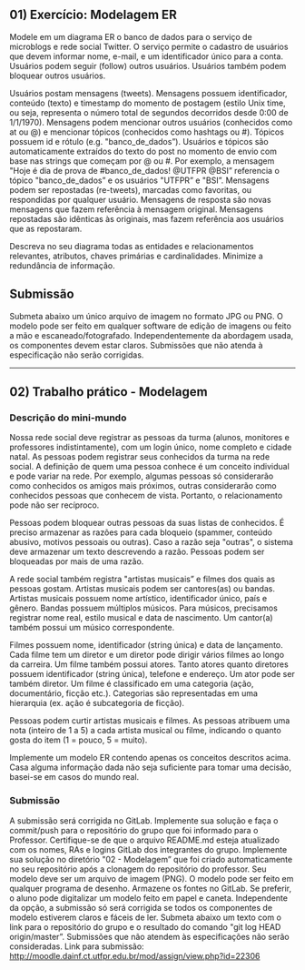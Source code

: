 ## 01) Exercício: Modelagem ER
Modele em um diagrama ER o banco de dados para o serviço de microblogs e rede social Twitter. O serviço permite o cadastro de usuários que devem informar nome, e-mail, e um identificador único para a conta. Usuários podem seguir (follow) outros usuários. Usuários também podem bloquear outros usuários.

Usuários postam mensagens (tweets). Mensagens possuem identificador, conteúdo (texto) e timestamp do momento de postagem (estilo Unix time, ou seja, representa o número total de segundos decorridos desde 0:00 de 1/1/1970). Mensagens podem mencionar outros usuários (conhecidos como at ou @) e mencionar tópicos (conhecidos como hashtags ou #). Tópicos possuem id e rótulo (e.g. "banco_de_dados”). Usuários e tópicos são automaticamente extraídos do texto do post no momento de envio com base nas strings que começam por @ ou #. Por exemplo, a mensagem "Hoje é dia de prova de #banco_de_dados! @UTFPR @BSI” referencia o tópico "banco_de_dados” e os usuários "UTFPR” e "BSI”. Mensagens podem ser repostadas (re-tweets), marcadas como favoritas, ou respondidas por qualquer usuário. Mensagens de resposta são novas mensagens que fazem referência à mensagem original. Mensagens repostadas são idênticas às originais, mas fazem referência aos usuários que as repostaram.

Descreva no seu diagrama todas as entidades e relacionamentos relevantes, atributos, chaves primárias e cardinalidades. Minimize a redundância de informação.

## Submissão
Submeta abaixo um único arquivo de imagem no formato JPG ou PNG. O modelo pode ser feito em qualquer software de edição de imagens ou feito a mão e escaneado/fotografado. Independentemente da abordagem usada, os componentes devem estar claros. Submissões que não atenda à especificação não serão corrigidas.

<hr>

## 02) Trabalho prático - Modelagem
### Descrição do mini-mundo
Nossa rede social deve registrar as pessoas da turma (alunos, monitores e professores indistintamente), com um login único, nome completo e cidade natal. As pessoas podem registrar seus conhecidos da turma na rede social. A definição de quem uma pessoa conhece é um conceito individual e pode variar na rede. Por exemplo, algumas pessoas só considerarão como conhecidos os amigos mais próximos, outras considerarão como conhecidos pessoas que conhecem de vista. Portanto, o relacionamento pode não ser recíproco.

Pessoas podem bloquear outras pessoas da suas listas de conhecidos. É preciso armazenar as razões para cada bloqueio (spammer, conteúdo abusivo, motivos pessoais ou outras). Caso a razão seja "outras", o sistema deve armazenar um texto descrevendo a razão. Pessoas podem ser bloqueadas por mais de uma razão.

A rede social também registra "artistas musicais” e filmes dos quais as pessoas gostam. Artistas musicais podem ser cantores(as) ou bandas. Artistas musicais possuem nome artístico, identificador único, país e gênero. Bandas possuem múltiplos músicos. Para músicos, precisamos registrar nome real, estilo musical e data de nascimento. Um cantor(a) também possui um músico correspondente.

Filmes possuem nome, identificador (string única) e data de lançamento. Cada filme tem um diretor e um diretor pode dirigir vários filmes ao longo da carreira. Um filme também possui atores. Tanto atores quanto diretores possuem identificador (string única), telefone e endereço. Um ator pode ser também diretor. Um filme é classificado em uma categoria (ação, documentário, ficção etc.). Categorias são representadas em uma hierarquia (ex. ação é subcategoria de ficção).

Pessoas podem curtir artistas musicais e filmes. As pessoas atribuem uma nota (inteiro de 1 a 5) a cada artista musical ou filme, indicando o quanto gosta do item (1 = pouco, 5 = muito).

Implemente um modelo ER contendo apenas os conceitos descritos acima. Casa alguma informação dada não seja suficiente para tomar uma decisão, basei-se em casos do mundo real.

### Submissão
A submissão será corrigida no GitLab. Implemente sua solução e faça o commit/push para o repositório do grupo que foi informado para o Professor. Certifique-se de que o arquivo README.md esteja atualizado com os nomes, RAs e logins GitLab dos integrantes do grupo. Implemente sua solução no diretório "02 - Modelagem” que foi criado automaticamente no seu repositório após a clonagem do repositório do professor. Seu modelo deve ser um arquivo de imagem (PNG). O modelo pode ser feito em qualquer programa de desenho. Armazene os fontes no GitLab. Se preferir, o aluno pode digitalizar um modelo feito em papel e caneta. Independente da opção, a submissão só será corrigida se todos os componentes de modelo estiverem claros e fáceis de ler. Submeta abaixo um texto com o link para o repositório do grupo e o resultado do comando "git log HEAD origin/master”. Submissões que não atendem às especificações não serão consideradas.
Link para submissão: http://moodle.dainf.ct.utfpr.edu.br/mod/assign/view.php?id=22306
